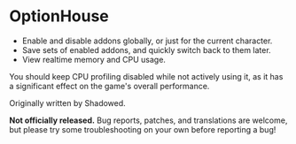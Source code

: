 OptionHouse
===========

- Enable and disable addons globally, or just for the current character.
- Save sets of enabled addons, and quickly switch back to them later.
- View realtime memory and CPU usage.

You should keep CPU profiling disabled while not actively using it, as it
has a significant effect on the game's overall performance.

Originally written by Shadowed.

**Not officially released.** Bug reports, patches, and translations are welcome,
but please try some troubleshooting on your own before reporting a bug!
